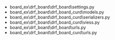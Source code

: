 - board_ex\drf_board\drf_board\settings.py
- board_ex\drf_board\drf_board_curd\models.py
- board_ex\drf_board\drf_board_curd\serializers.py
- board_ex\drf_board\drf_board_curd\viess.py
- board_ex\drf_board\drf_board\urls.py
- board_ex\drf_board\drf_board_curd\urls.py
